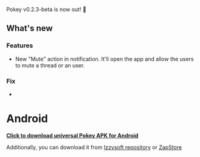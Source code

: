 Pokey v0.2.3-beta is now out! :rocket:

## What's new
### Features
- 
    New "Mute" action in notification. It'll open the app and allow the users to mute a thread or an user.

### Fix
-

# Android

**[Click to download universal Pokey APK for Android](https://github.com/KoalaSat/pokey/releases/download/v0.2.3-beta/pokey-universal-v0.2.3-beta.apk)**

Additionally, you can download it from [Izzysoft repository](https://apt.izzysoft.de/fdroid/) or [ZapStore](https://zapstore.dev/)
